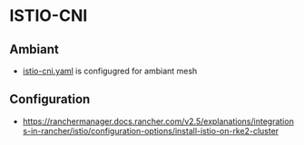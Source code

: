 # ISTIO-CNI
## Ambiant
* [istio-cni.yaml](./istio-cni.yaml) is configugred for ambiant mesh

## Configuration
* https://ranchermanager.docs.rancher.com/v2.5/explanations/integrations-in-rancher/istio/configuration-options/install-istio-on-rke2-cluster